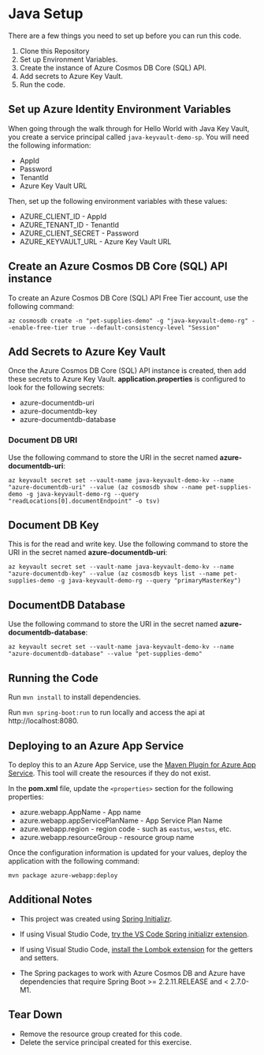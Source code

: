 # Java Setup

There are a few things you need to set up before you can run this code.

1. Clone this Repository
2. Set up Environment Variables.
3. Create the instance of Azure Cosmos DB Core (SQL) API.
4. Add secrets to Azure Key Vault.
5. Run the code.

## Set up Azure Identity Environment Variables

When going through the walk through for Hello World with Java Key Vault, you create a service principal called `java-keyvault-demo-sp`.  You will need the following information:

* AppId
* Password
* TenantId
* Azure Key Vault URL
  
Then, set up the following environment variables with these values:

* AZURE_CLIENT_ID - AppId
* AZURE_TENANT_ID - TenantId
* AZURE_CLIENT_SECRET - Password
* AZURE_KEYVAULT_URL - Azure Key Vault URL

## Create an Azure Cosmos DB Core (SQL) API instance

To create an Azure Cosmos DB Core (SQL) API Free Tier account, use the following command:

```shell
az cosmosdb create -n "pet-supplies-demo" -g "java-keyvault-demo-rg" --enable-free-tier true --default-consistency-level "Session"
```

## Add Secrets to Azure Key Vault

Once the Azure Cosmos DB Core (SQL) API instance is created, then add these secrets to Azure Key Vault. **application.properties** is configured to look for the following secrets:

* azure-documentdb-uri
* azure-documentdb-key
* azure-documentdb-database

### Document DB URI

Use the following command to store the URI in the secret named **azure-documentdb-uri**:

```shell
az keyvault secret set --vault-name java-keyvault-demo-kv --name "azure-documentdb-uri" --value (az cosmosdb show --name pet-supplies-demo -g java-keyvault-demo-rg --query "readLocations[0].documentEndpoint" -o tsv)
```

## Document DB Key

This is for the read and write key.  Use the following command to store the URI in the secret named **azure-documentdb-uri**:

```shell
az keyvault secret set --vault-name java-keyvault-demo-kv --name "azure-documentdb-key" --value (az cosmosdb keys list --name pet-supplies-demo -g java-keyvault-demo-rg --query "primaryMasterKey")
```

## DocumentDB Database

Use the following command to store the URI in the secret named **azure-documentdb-database**:

```shell
az keyvault secret set --vault-name java-keyvault-demo-kv --name "azure-documentdb-database" --value "pet-supplies-demo"
```

## Running the Code

Run `mvn install` to install dependencies.

Run `mvn spring-boot:run` to run locally and access the api at http://localhost:8080.

## Deploying to an Azure App Service

To deploy this to an Azure App Service, use the [Maven Plugin for Azure App Service](https://github.com/microsoft/azure-maven-plugins/blob/develop/azure-webapp-maven-plugin/). This tool will create the resources if they do not exist.

In the **pom.xml** file, update the `<properties>` section for the following properties:

* azure.webapp.AppName - App name
* azure.webapp.appServicePlanName - App Service Plan Name
* azure.webapp.region - region code - such as `eastus`, `westus`, etc.
* azure.webapp.resourceGroup - resource group name

Once the configuration information is updated for your values, deploy the application with the following command:

```shell
mvn package azure-webapp:deploy
```

## Additional Notes

* This project was created using [Spring Initializr](https://start.spring.io).

* If using Visual Studio Code, [try the VS Code Spring initializr extension](https://marketplace.visualstudio.com/items?itemName=vscjava.vscode-spring-initializr).

* If using Visual Studio Code, [install the Lombok extension](https://marketplace.visualstudio.com/items?itemName=GabrielBB.vscode-lombok) for the getters and setters.

* The Spring packages to work with Azure Cosmos DB and Azure have dependencies that require Spring Boot >= 2.2.11.RELEASE and < 2.7.0-M1.
  
## Tear Down

* Remove the resource group created for this code.
* Delete the service principal created for this exercise.